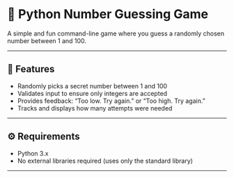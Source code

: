 # 🎯 Python Number Guessing Game

A simple and fun command-line game where you guess a randomly chosen number between 1 and 100.

---

## 📌 Features

- Randomly picks a secret number between 1 and 100  
- Validates input to ensure only integers are accepted  
- Provides feedback: “Too low. Try again.” or “Too high. Try again.”  
- Tracks and displays how many attempts were needed

---

## ⚙️ Requirements

- Python 3.x  
- No external libraries required (uses only the standard library)

---
